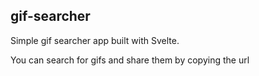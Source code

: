 ## gif-searcher
Simple gif searcher app built with Svelte.

You can search for gifs and share them by copying the url
